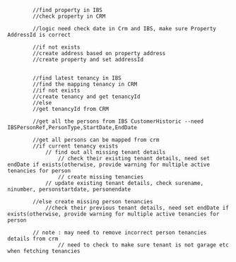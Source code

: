            //find property in IBS
            //check property in CRM

            //logic need check date in Crm and IBS, make sure Property AddressId is correct

            //if not exists
            //create address based on property address
            //create property and set addressId


            //find latest tenancy in IBS
            //find the mapping tenancy in CRM
            //if not exists
            //create tenancy and get tenancyId
            //else
            //get tenancyId from CRM

            //get all the persons from IBS CustomerHistoric --need IBSPersonRef,PersonType,StartDate,EndDate

            //get all persons can be mapped from crm
            //if current tenancy exists
                // find out all missing tenant details
                    // check their existing tenant details, need set endDate if exists(otherwise, provide warning for multiple active tenancies for person
                    // create missing tenancies
                // update existing tenant details, check surename, ninumber, personstartdate, personendate
            
            //else create missing person tenancies
                //check their previous tenant details, need set endDate if exists(otherwise, provide warning for multiple active tenancies for person

            // note : may need to remove incorrect person tenancies details from crm
                    // need to check to make sure tenant is not garage etc when fetching tenancies
